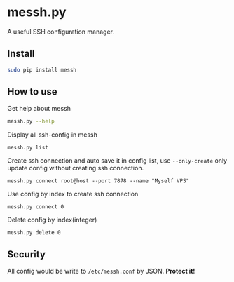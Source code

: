 # messh.py

A useful SSH configuration manager.

## Install

```bash
sudo pip install messh
```

## How to use

Get help about messh

```bash
messh.py --help
```

Display all ssh-config in messh

```
messh.py list
```

Create ssh connection and auto save it in config list, use `--only-create` only update config without creating ssh connection.

```
messh.py connect root@host --port 7878 --name "Myself VPS"
```

Use config by index to create ssh connection

```
messh.py connect 0
```

Delete config by index(integer)

```
messh.py delete 0
```

## Security

All config would be write to `/etc/messh.conf` by JSON. **Protect it!**

